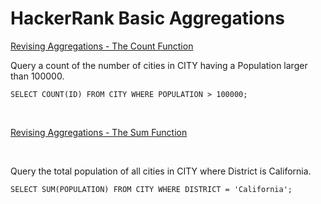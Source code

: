 # HackerRank Basic Aggregations

[Revising Aggregations - The Count Function](https://www.hackerrank.com/challenges/revising-aggregations-the-count-function/problem)
<br /> 

Query a count of the number of cities in CITY having a Population larger than 100000.

```
SELECT COUNT(ID) FROM CITY WHERE POPULATION > 100000;
 ```

<br /> 

[Revising Aggregations - The Sum Function](https://www.hackerrank.com/challenges/revising-aggregations-sum/problem)

<br /> 

Query the total population of all cities in CITY where District is California.

```
SELECT SUM(POPULATION) FROM CITY WHERE DISTRICT = 'California';
 ```


